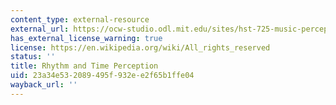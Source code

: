 ```yaml
---
content_type: external-resource
external_url: https://ocw-studio.odl.mit.edu/sites/hst-725-music-perception-and-cognition-spring-2009/type/page/edit/da4d9c64-54ac-2506-d73b-5ed1c5d32f0b/#a8
has_external_license_warning: true
license: https://en.wikipedia.org/wiki/All_rights_reserved
status: ''
title: Rhythm and Time Perception
uid: 23a34e53-2089-495f-932e-e2f65b1ffe04
wayback_url: ''
---
```

